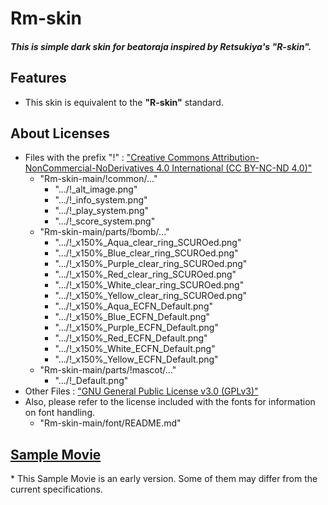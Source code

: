 # Rm-skin
##### This is simple dark skin for beatoraja inspired by Retsukiya's "R-skin".

## Features
- This skin is equivalent to the **"R-skin"** standard.

## About Licenses
- Files with the prefix "!" : ["Creative Commons Attribution-NonCommercial-NoDerivatives 4.0 International (CC BY-NC-ND 4.0)"](https://creativecommons.org/licenses/by-nc-nd/4.0/deed.en "CC BY-NC-ND 4.0")
   - "Rm-skin-main/!common/..."
     - ".../!_alt_image.png"
     - ".../!_info_system.png"
     - ".../!_play_system.png"
     - ".../!_score_system.png"
   - "Rm-skin-main/parts/!bomb/..."
     - ".../!_x150%_Aqua_clear_ring_SCUROed.png"
     - ".../!_x150%_Blue_clear_ring_SCUROed.png"
     - ".../!_x150%_Purple_clear_ring_SCUROed.png"
     - ".../!_x150%_Red_clear_ring_SCUROed.png"
     - ".../!_x150%_White_clear_ring_SCUROed.png"
     - ".../!_x150%_Yellow_clear_ring_SCUROed.png"
     - ".../!_x150%_Aqua_ECFN_Default.png"
     - ".../!_x150%_Blue_ECFN_Default.png"
     - ".../!_x150%_Purple_ECFN_Default.png"
     - ".../!_x150%_Red_ECFN_Default.png"
     - ".../!_x150%_White_ECFN_Default.png"
     - ".../!_x150%_Yellow_ECFN_Default.png"
   - "Rm-skin-main/parts/!mascot/..."
     - ".../!_Default.png"
- Other Files : ["GNU General Public License v3.0 (GPLv3)"](https://choosealicense.com/licenses/gpl-3.0/ "GPLv3")
- Also, please refer to the license included with the fonts for information on font handling.
   - "Rm-skin-main/font/README.md"

## [Sample Movie](https://www.youtube.com/watch?v=Sd-M3WOqrFM&ab_channel=gibgib1212 "Sample Movie")
\* This Sample Movie is an early version. Some of them may differ from the current specifications.